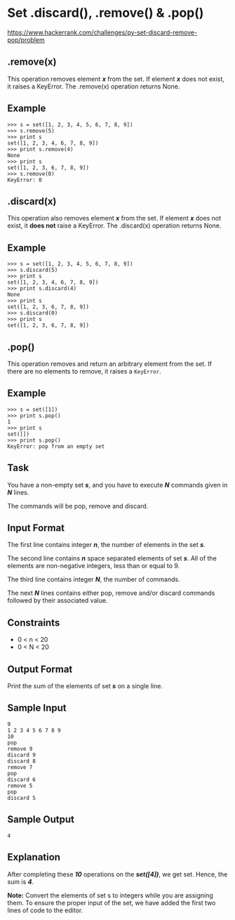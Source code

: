 # Set .discard(), .remove() & .pop()

https://www.hackerrank.com/challenges/py-set-discard-remove-pop/problem

## .remove(x)

This operation removes element ***x*** from the set.
If element ***x*** does not exist, it raises a KeyError.
The .remove(x) operation returns None.

## Example

    >>> s = set([1, 2, 3, 4, 5, 6, 7, 8, 9])
    >>> s.remove(5)
    >>> print s
    set([1, 2, 3, 4, 6, 7, 8, 9])
    >>> print s.remove(4)
    None
    >>> print s
    set([1, 2, 3, 6, 7, 8, 9])
    >>> s.remove(0)
    KeyError: 0

## .discard(x)

This operation also removes element ***x*** from the set.
If element ***x*** does not exist, it **does not** raise a KeyError.
The .discard(x) operation returns None.

## Example

    >>> s = set([1, 2, 3, 4, 5, 6, 7, 8, 9])
    >>> s.discard(5)
    >>> print s
    set([1, 2, 3, 4, 6, 7, 8, 9])
    >>> print s.discard(4)
    None
    >>> print s
    set([1, 2, 3, 6, 7, 8, 9])
    >>> s.discard(0)
    >>> print s
    set([1, 2, 3, 6, 7, 8, 9])

## .pop()

This operation removes and return an arbitrary element from the set.
If there are no elements to remove, it raises a `KeyError`.

## Example

    >>> s = set([1])
    >>> print s.pop()
    1
    >>> print s
    set([])
    >>> print s.pop()
    KeyError: pop from an empty set

## Task

You have a non-empty set ***s***, and you have to execute ***N*** commands given in ***N*** lines.

The commands will be pop, remove and discard.

## Input Format

The first line contains integer ***n***, the number of elements in the set ***s***.

The second line contains ***n*** space separated elements of set ***s***. All of the elements are non-negative integers, less than or equal to 9.

The third line contains integer ***N***, the number of commands.

The next ***N*** lines contains either pop, remove and/or discard commands followed by their associated value.

## Constraints

- 0 < n < 20
- 0 < N < 20

## Output Format

Print the sum of the elements of set ***s*** on a single line.

## Sample Input

    9
    1 2 3 4 5 6 7 8 9
    10
    pop
    remove 9
    discard 9
    discard 8
    remove 7
    pop
    discard 6
    remove 5
    pop
    discard 5

## Sample Output

    4

## Explanation

After completing these ***10*** operations on the ***set([4])***, we get set. Hence, the sum is ***4***.

**Note:** Convert the elements of set s to integers while you are assigning them. To ensure the proper input of the set, we have added the first two lines of code to the editor.
